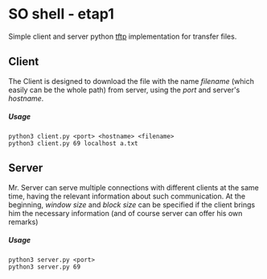 # SO shell - etap1
Simple client and server python [tftp](https://datatracker.ietf.org/doc/html/rfc1350) implementation for transfer files.

## Client
The Client is designed to download the file with the name *filename* (which easily can be the whole path) from server, using the *port* and server's *hostname*. 

##### Usage

```
python3 client.py <port> <hostname> <filename>
python3 client.py 69 localhost a.txt
```

## Server
Mr. Server can serve multiple connections with different clients at the same time, having the relevant information about such communication. At the beginning, *window size* and *block size* can be specified if the client brings him the necessary information (and of course server can offer his own remarks)

##### Usage

```
python3 server.py <port>
python3 server.py 69
```

